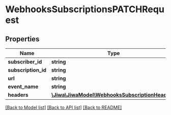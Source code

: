 # WebhooksSubscriptionsPATCHRequest

## Properties
Name | Type | Description | Notes
------------ | ------------- | ------------- | -------------
**subscriber_id** | **string** |  | [optional] 
**subscription_id** | **string** |  | [optional] 
**url** | **string** |  | [optional] 
**event_name** | **string** |  | [optional] 
**headers** | [**\Jiwa\JiwaModel\WebhooksSubscriptionHeader[]**](WebhooksSubscriptionHeader.md) |  | [optional] 

[[Back to Model list]](../README.md#documentation-for-models) [[Back to API list]](../README.md#documentation-for-api-endpoints) [[Back to README]](../README.md)


